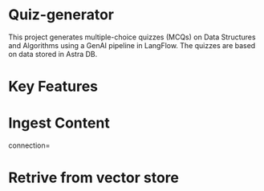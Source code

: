 # Quiz-generator
This project generates multiple-choice quizzes (MCQs) on Data Structures and Algorithms using a GenAI pipeline in LangFlow. The quizzes are based on data stored in Astra DB.
# Key Features
# Ingest Content 
connection=

# Retrive from vector store
